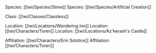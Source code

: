 Species: [[twi/Species/Slime]]
Species: [[twi/Species/Artificial Creation]]

Class: [[twi/Classes/Classless]]

Location: [[twi/Locations/Wandering Inn]]
Location: [[twi/Characters/Toren]]
Location: [[twi/Locations/Az'kerash's Castle]]

Affiliation: [[twi/Characters/Erin Solstice]]
Affiliation: [[twi/Characters/Toren]]

